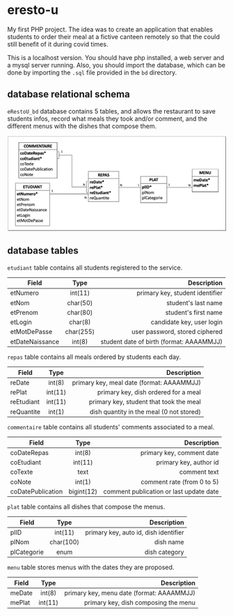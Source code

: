 # eresto-u

My first PHP project. The idea was to create an application that enables students to order their meal at a fictive canteen remotely so that the could still benefit of it during covid times.

This is a localhost version. You should have php installed, a web server and a mysql server running. Also, you should import the database, which can be done by importing the `.sql` file provided in the `bd` directory.

## database relational schema

`eRestoU_bd` database contains 5 tables, and allows the restaurant to save students infos, record what meals they took and/or comment, and the different menus with the dishes that compose them.

![eresto_u database schema](/images/eRestoU_bdd.png)

## database tables

`etudiant` table contains all students registered to the service.

| Field           |   Type    |                              Description |
| --------------- | :-------: | ---------------------------------------: |
| etNumero        |  int(11)  |          primary key, student identifier |
| etNom           | char(50)  |                      student's last name |
| etPrenom        | char(80)  |                     student's first name |
| etLogin         |  char(8)  |                candidate key, user login |
| etMotDePasse    | char(255) |           user password, stored ciphered |
| etDateNaissance |  int(8)   | student date of birth (format: AAAAMMJJ) |

`repas` table contains all meals ordered by students each day.

| Field      |  Type   |                               Description |
| ---------- | :-----: | ----------------------------------------: |
| reDate     | int(8)  | primary key, meal date (format: AAAAMMJJ) |
| rePlat     | int(11) |      primary key, dish ordered for a meal |
| reEtudiant | int(11) |   primary key, student that took the meal |
| reQuantite | int(1)  |  dish quantity in the meal (0 not stored) |

`commentaire` table contains all students' comments associated to a meal.

| Field             |    Type    |                             Description |
| ----------------- | :--------: | --------------------------------------: |
| coDateRepas       |   int(8)   |               primary key, comment date |
| coEtudiant        |  int(11)   |                  primary key, author id |
| coTexte           |    text    |                            comment text |
| coNote            |   int(1)   |              comment rate (from 0 to 5) |
| coDatePublication | bigint(12) | comment publication or last update date |

`plat` table contains all dishes that compose the menus.

| Field       |   Type    |                           Description |
| ----------- | :-------: | ------------------------------------: |
| plID        |  int(11)  | primary key, auto id, dish identifier |
| plNom       | char(100) |                             dish name |
| plCategorie |   enum    |                         dish category |

`menu` table stores menus with the dates they are proposed.

| Field  |  Type   |                               Description |
| ------ | :-----: | ----------------------------------------: |
| meDate | int(8)  | primary key, menu date (format: AAAAMMJJ) |
| mePlat | int(11) |      primary key, dish composing the menu |
